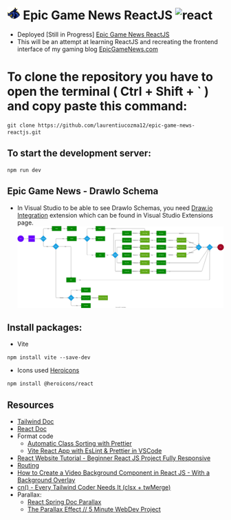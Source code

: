 # <img src="https://github.com/laurentiucozma12/epic-game-news-reactjs/blob/0666c442747e514d43b40dc9b080b2144bbda717/app/public/logo-epic-game-news-400x400.png" alt="react" width="30" height="30"/> Epic Game News ReactJS <img src="https://user-images.githubusercontent.com/25181517/183897015-94a058a6-b86e-4e42-a37f-bf92061753e5.png" alt="react" width="30" height="30"/>

- Deployed [Still in Progress] [Epic Game News ReactJS](https://laurentiucozma12.github.io/epic-game-news-reactjs/)
- This will be an attempt at learning ReactJS and recreating the frontend interface of my gaming blog [EpicGameNews.com](https://epicgamenews.com/)

# To clone the repository you have to open the terminal ( Ctrl + Shift + ` ) and copy paste this command:

```
git clone https://github.com/laurentiucozma12/epic-game-news-reactjs.git
```

## To start the development server:

```
npm run dev
```

## Epic Game News - DrawIo Schema

- In Visual Studio to be able to see DrawIo Schemas, you need [Draw.io Integration](https://marketplace.visualstudio.com/items?itemName=hediet.vscode-drawio) extension which can be found in Visual Studio Extensions page.
  <img src="https://github.com/laurentiucozma12/epic-game-news-reactjs/blob/master/drawio/epic-game-news.svg" />

## Install packages:

- Vite

```
npm install vite --save-dev
```

- Icons used [Heroicons](https://github.com/tailwindlabs/heroicons?tab=readme-ov-file#react)

```
npm install @heroicons/react
```

## Resources

- [Tailwind Doc](https://tailwindcss.com/)
- [React Doc](https://react.dev/learn)
- Format code
  - [Automatic Class Sorting with Prettier](https://tailwindcss.com/blog/automatic-class-sorting-with-prettier)
  - [Vite React App with EsLint & Prettier in VSCode](https://www.youtube.com/watch?v=SMbqi1HPprc)
- [React Website Tutorial - Beginner React JS Project Fully Responsive](https://www.youtube.com/watch?v=I2UBjN5ER4s)
- [Routing](https://www.youtube.com/watch?v=TWz4TjSssbg)
- [How to Create a Video Background Component in React JS - With a Background Overlay](https://www.youtube.com/watch?v=LSRNmhLS76o)
- [cn() - Every Tailwind Coder Needs It (clsx + twMerge)](https://www.youtube.com/watch?v=re2JFITR7TI)
- Parallax:
  - [React Spring Doc Parallax](https://www.react-spring.dev/docs/components/parallax)
  - [The Parallax Effect // 5 Minute WebDev Project](https://www.youtube.com/watch?v=UgIwjLg4ONk)
